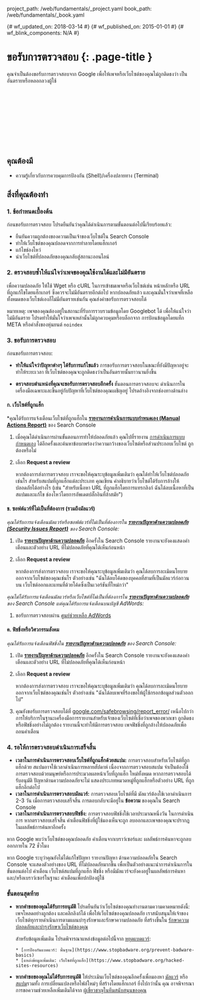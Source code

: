 project_path: /web/fundamentals/_project.yaml
book_path: /web/fundamentals/_book.yaml

{# wf_updated_on: 2018-03-14 #}
{# wf_published_on: 2015-01-01 #}
{# wf_blink_components: N/A #}

# ขอรับการตรวจสอบ {: .page-title }

คุณจำเป็นต้องขอรับการตรวจสอบจาก Google เพื่อให้เพจหรือเว็บไซต์ของคุณไม่ถูกติดธงว่า
เป็นอันตรายหรือหลอกลวงผู้ใช้

<div class="video-wrapper">
  <iframe class="devsite-embedded-youtube-video" data-video-id="lc3UjnDcMxo"
          data-autohide="1" data-showinfo="0" frameborder="0" allowfullscreen>
  </iframe>
</div>

## คุณต้องมี

*   ความรู้เกี่ยวกับการควบคุมการป้องกัน (Shell)/เครื่องปลายทาง (Terminal)

## สิ่งที่คุณต้องทำ

### 1. ข้อกำหนดเบื้องต้น

ก่อนขอรับการตรวจสอบ โปรดยืนยันว่าคุณได้ดำเนินการตามขั้นตอนต่อไปนี้เรียบร้อยแล้ว:

* ยืนยันความถูกต้องของความเป็นเจ้าของเว็บไซต์ใน Search Console
* ทำให้เว็บไซต์ของคุณปลอดจากการทำลายโดยแฮ็กเกอร์
* แก้ไขช่องโหว่
* นำเว็บไซต์ที่ปลอดภัยของคุณกลับสู่สถานะออนไลน์

### 2. ตรวจสอบซ้ำให้แน่ใจว่าเพจของคุณใช้งานได้และไม่มีอันตราย

เพื่อความปลอดภัย ให้ใช้  Wget หรือ cURL ในการเข้าชมเพจหรือเว็บไซต์เช่น
หน้าหลักหรือ URL ที่ถูกแก้ไขโดยแฮ็กเกอร์ ซึ่งควรจะไม่มีอันตรายอีกต่อไป หากปลอดภัยแล้ว 
และคุณมั่นใจว่าเพจที่เหลือทั้งหมดของเว็บไซต์เองก็ไม่มีอันตรายเช่นกัน 
คุณส่งคำขอรับการตรวจสอบได้

หมายเหตุ: เพจของคุณต้องอยู่ในสถานะที่รับการรวบรวมข้อมูลโดย Googlebot ได้
เพื่อให้แน่ใจว่าไม่มีอันตราย โปรดทำให้มั่นใจว่าเพจเหล่านั้นไม่ถูกควบคุมหรือบล็อกจาก
การป้อนข้อมูลโดยแท็ก META หรือคำสั่งของหุ่นยนต์ `noindex`

### 3. ขอรับการตรวจสอบ

ก่อนขอรับการตรวจสอบ:

* **ทำให้แน่ใจว่าปัญหาต่างๆ ได้รับการแก้ไขแล้ว** 
การขอรับการตรวจสอบในขณะที่ยังมีปัญหาอยู่จะทำให้ระยะเวลา
ที่เว็บไซต์ของคุณจะถูกติดธงว่าเป็นอันตรายนั้นยาวนานยิ่งขึ้น

* **ตรวจสอบตำแหน่งที่คุณจะขอรับการตรวจสอบอีกครั้ง** ขั้นตอนการตรวจสอบจะ
ดำเนินการในเครื่องมือเฉพาะและขึ้นอยู่กับปัญหาที่เว็บไซต์ของคุณเผชิญอยู่
โปรดอ้างอิงจากช่องทางด้านล่าง


#### ก. เว็บไซต์ที่ถูกแฮ็ก

*คุณได้รับการแจ้งเตือนเว็บไซต์ที่ถูกแฮ็กใน
[**รายงานการดำเนินการแบบกำหนดเอง (Manual Actions Report)**](https://www.google.com/webmasters/tools/manual-action)
ของ Search Console

1. เมื่อคุณได้ดำเนินการผ่านขั้นตอนการทำให้ปลอดภัยแล้ว 
  คุณไปที่รายงาน [การดำเนินการแบบกำหนดเอง](https://www.google.com/webmasters/tools/manual-action)
 ได้อีกครั้งและค้นหาข้อบกพร่องว่าความกว้างของเว็บไซต์หรือส่วนประกอบเว็บไซต์
  ถูกต้องหรือไม่
2. เลือก **Request a review**

    หากต้องการส่งการตรวจสอบ เราจะขอให้คุณระบุข้อมูลเพิ่มเติมว่า
    คุณได้ทำให้เว็บไซต์ปลอดภัยเช่นไร สำหรับสแปมที่ถูกแฮ็กแต่ละประเภท คุณเขียน
คำอธิบายว่าเว็บไซต์ได้รับการล้างให้ปลอดภัยได้อย่างไร (เช่น "สำหรับเนื้อหา
    URL ที่ถูกแฮ็กโดยการแทรกลิงก์ ฉันได้ลบเนื้อหาที่เป็นสแปมและแก้ไข
    ช่องโหว่โดยการอัพเดตปลั๊กอินที่ล้าสมัย")


#### ข. ซอฟต์แวร์ที่ไม่เป็นที่ต้องการ (รวมถึงมัลแวร์)

*คุณได้รับการแจ้งเตือนมัลแวร์หรือซอฟต์แวร์ที่ไม่เป็นที่ต้องการใน
[**รายงานปัญหาด้านความปลอดภัย (Security Issues Report)**](https://www.google.com/webmasters/tools/security-issues)
ของ Search Console:*

1. เปิด
  [**รายงานปัญหาด้านความปลอดภัย**](https://www.google.com/webmasters/tools/security-issues)
  อีกครั้งใน Search Console รายงานจะยังคงแสดงคำเตือนและตัวอย่าง
  URL ที่ไม่ปลอดภัยที่คุณได้เห็นก่อนหน้า
2. เลือก **Request a review**

    หากต้องการส่งการตรวจสอบ เราจะขอให้คุณระบุข้อมูลเพิ่มเติมว่า
    คุณได้ลบการละเมิดนโยบายออกจากเว็บไซต์ของคุณเช่นไร ตัวอย่างเช่น
    "ฉันได้ลบโค้ดของบุคคลที่สามที่เป็นมัลแวร์ก่อกวนบน
    เว็บไซต์ออกและแทนที่ด้วยโค้ดซึ่งเป็นเวอร์ชันที่ใหม่กว่า"


*คุณไม่ได้รับการแจ้งเตือนมัลแวร์หรือเว็บไซต์ที่ไม่เป็นที่ต้องการใน
[**รายงานปัญหาด้านความปลอดภัย**](https://www.google.com/webmasters/tools/security-issues)
ของ Search Console แต่คุณได้รับการแจ้งเตือนบนบัญชี AdWords:*

1. ขอรับการตรวจสอบผ่าน
  [ศูนย์ช่วยเหลือ AdWords](https://support.google.com/adwords/contact/site_policy)


#### ค. ฟิชชิ่งหรือวิศวกรรมสังคม

*คุณได้รับการแจ้งเตือนฟิชชิ่งใน
[**รายงานปัญหาด้านความปลอดภัย**](https://www.google.com/webmasters/tools/security-issues)
ของ Search Console:*

1. เปิด
  [**รายงานปัญหาด้านความปลอดภัย**](https://www.google.com/webmasters/tools/security-issues)
  อีกครั้งใน Search Console รายงานจะยังคงแสดงคำเตือนและตัวอย่าง
  URL ที่ไม่ปลอดภัยที่คุณได้เห็นก่อนหน้า
2. เลือก **Request a review**

    หากต้องการส่งการตรวจสอบ เราจะขอให้คุณระบุข้อมูลเพิ่มเติมว่า
    คุณได้ลบการละเมิดนโยบายออกจากเว็บไซต์ของคุณเช่นไร ตัวอย่างเช่น
    "ฉันได้ลบเพจที่ร้องขอให้ผู้ใช้กรอกข้อมูลส่วนตัวออกไป"

3. คุณยังขอรับการตรวจสอบได้ที่
  [google.com/safebrowsing/report_error/](https://www.google.com/safebrowsing/report_error/)
  เหนือไปกว่าการให้บริการในฐานะเครื่องมือการรายงานสำหรับเจ้าของเว็บไซต์ที่เชื่อว่าเพจของพวกเขา
  ถูกติดธงหรือฟิชชิ่งอย่างไม่ถูกต้อง รายงานนี้จะทำให้มีการตรวจสอบ
  เพจฟิชชิ่งที่ถูกล้างให้ปลอดภัยเพื่อถอนคำเตือน

### 4. รอให้การตรวจสอบดำเนินการเสร็จสิ้น

* **เวลาในการดำเนินการตรวจสอบเว็บไซต์ที่ถูกแฮ็กด้วยสแปม:** การตรวจสอบสำหรับเว็บไซต์ที่ถูกแฮ็กด้วย
  สแปมอาจใช้เวลาดำเนินการหลายสัปดาห์ เนื่องจากการตรวจสอบสแปม
  จำเป็นต้องใช้การตรวจสอบด้วยมนุษย์หรือการประมวลผลหน้าเว็บที่ถูกแฮ็ก
  ใหม่ทั้งหมด หากการตรวจสอบได้รับอนุมัติ ปัญหาด้านความปลอดภัยจะไม่
 แสดงประเภทหมวดหมู่ที่ถูกแฮ็กหรือตัวอย่าง URL ที่ถูกแฮ็กอีกต่อไป
* **เวลาในการดำเนินการตรวจสอบมัลแวร์:** การตรวจสอบเว็บไซต์ที่มี
  มัลแวร์ต้องใช้เวลาดำเนินการ 2-3 วัน เมื่อการตรวจสอบเสร็จสิ้น
  การตอบกลับจะมีอยู่ใน **ข้อความ** ของคุณใน Search Console
* **เวลาในการดำเนินการตรวจสอบฟิชชิ่ง:** การตรวจสอบฟิชชิ่งใช้เวลาประมาณหนึ่งวัน
  ในการดำเนินการ หากตรวจสอบเสร็จสิ้น คำเตือนฟิชชิ่งที่ผู้ใช้มองเห็นจะถูก
  ลบออกและเพจของคุณจะปรากฎในผลลัพธ์การค้นหาอีกครั้ง

หาก Google พบว่าเว็บไซต์ของคุณปลอดภัย คำเตือนจากเบราว์เซอร์และ
ผลลัพธ์การค้นหาจะถูกลบออกภายใน 72 ชั่วโมง

หาก Google ระบุว่าคุณยังไม่ได้แก้ไขปัญหา รายงานปัญหา
ด้านความปลอดภัยใน Search Console จะแสดงตัวอย่างของ URL ที่ไม่ปลอดภัยมากขึ้น
เพื่อเป็นตัวอย่างแนะนำการดำเนินการในขั้นตอนต่อไป คำเตือน
เว็บไซต์สแปมที่ถูกแฮ็ก ฟิชชิ่ง หรือมีมัลแวร์จะยังคงอยู่ในผลลัพธ์การค้นหาและ/หรือเบราว์เซอร์ในฐานะ
คำเตือนเพื่อปกป้องผู้ใช้

### ขั้นตอนสุดท้าย

* **หากคำขอของคุณได้รับการอนุมัติ** โปรดยืนยันว่าเว็บไซต์ของคุณทำงานตามความคาดหมายดังนี้:
  เพจโหลดอย่างถูกต้อง และคลิกลิงก์ได้ เพื่อให้เว็บไซต์ของคุณปลอดภัย
  เราสนับสนุนให้เจ้าของเว็บไซต์ทุกรายดำเนินการตามแผนบำรุงรักษาและรักษาความปลอดภัย
  ที่สร้างขึ้นใน [รักษาความปลอดภัยและบำรุงรักษาเว็บไซต์ของคุณ](clean_site)

    สำหรับข้อมูลเพิ่มเติม โปรดพิจารณาแหล่งข้อมูลต่อไปนี้จาก
    [หยุดแบดแวร์](https://www.stopbadware.org):

      * [การป้องกันแบดแวร์: พื้นฐาน](https://www.stopbadware.org/prevent-badware-basics)
      * [แหล่งข้อมูลเพิ่มเติม: เว็บไซต์ที่ถูกแฮ็ก](https://www.stopbadware.org/hacked-sites-resources)

* **หากคำขอของคุณไม่ได้รับการอนุมัติ** ให้ประเมินเว็บไซต์ของคุณอีกครั้งเพื่อมองหา
  [มัลแวร์](hacked_with_malware) หรือ [สแปม](hacked_with_spam)รวมทั้ง
  การเปลี่ยนแปลงหรือไฟล์ใหม่ๆ ที่สร้างโดยแฮ็กเกอร์ ยิ่งไปกว่านั้น คุณ
  อาจพิจารณาการขอความช่วยเหลือเพิ่มเติมได้จาก
  [ผู้เชี่ยวชาญในทีมสนับสนุนของคุณ](support_team)
